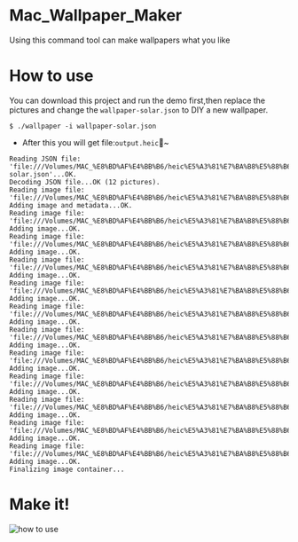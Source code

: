 # Mac_Wallpaper_Maker
Using this command tool can make wallpapers what you like


# How to use

You can download this project and run the demo first,then replace the pictures and change the 
`wallpaper-solar.json` to DIY a new wallpaper.

```
$ ./wallpaper -i wallpaper-solar.json
```

- After this you will get file:`output.heic`🎁~

```
Reading JSON file: 'file:///Volumes/MAC_%E8%BD%AF%E4%BB%B6/heic%E5%A3%81%E7%BA%B8%E5%88%B6%E4%BD%9C/wallpapper-solar.json'...OK.
Decoding JSON file...OK (12 pictures).
Reading image file: 'file:///Volumes/MAC_%E8%BD%AF%E4%BB%B6/heic%E5%A3%81%E7%BA%B8%E5%88%B6%E4%BD%9C/12.jpeg'...OK.
Adding image and metadata...OK.
Reading image file: 'file:///Volumes/MAC_%E8%BD%AF%E4%BB%B6/heic%E5%A3%81%E7%BA%B8%E5%88%B6%E4%BD%9C/1.jpeg'...OK.
Adding image...OK.
Reading image file: 'file:///Volumes/MAC_%E8%BD%AF%E4%BB%B6/heic%E5%A3%81%E7%BA%B8%E5%88%B6%E4%BD%9C/2.jpeg'...OK.
Adding image...OK.
Reading image file: 'file:///Volumes/MAC_%E8%BD%AF%E4%BB%B6/heic%E5%A3%81%E7%BA%B8%E5%88%B6%E4%BD%9C/3.jpeg'...OK.
Adding image...OK.
Reading image file: 'file:///Volumes/MAC_%E8%BD%AF%E4%BB%B6/heic%E5%A3%81%E7%BA%B8%E5%88%B6%E4%BD%9C/4.png'...OK.
Adding image...OK.
Reading image file: 'file:///Volumes/MAC_%E8%BD%AF%E4%BB%B6/heic%E5%A3%81%E7%BA%B8%E5%88%B6%E4%BD%9C/5.png'...OK.
Adding image...OK.
Reading image file: 'file:///Volumes/MAC_%E8%BD%AF%E4%BB%B6/heic%E5%A3%81%E7%BA%B8%E5%88%B6%E4%BD%9C/6.png'...OK.
Adding image...OK.
Reading image file: 'file:///Volumes/MAC_%E8%BD%AF%E4%BB%B6/heic%E5%A3%81%E7%BA%B8%E5%88%B6%E4%BD%9C/7.jpg'...OK.
Adding image...OK.
Reading image file: 'file:///Volumes/MAC_%E8%BD%AF%E4%BB%B6/heic%E5%A3%81%E7%BA%B8%E5%88%B6%E4%BD%9C/8.jpeg'...OK.
Adding image...OK.
Reading image file: 'file:///Volumes/MAC_%E8%BD%AF%E4%BB%B6/heic%E5%A3%81%E7%BA%B8%E5%88%B6%E4%BD%9C/9.jpeg'...OK.
Adding image...OK.
Reading image file: 'file:///Volumes/MAC_%E8%BD%AF%E4%BB%B6/heic%E5%A3%81%E7%BA%B8%E5%88%B6%E4%BD%9C/10.jpeg'...OK.
Adding image...OK.
Reading image file: 'file:///Volumes/MAC_%E8%BD%AF%E4%BB%B6/heic%E5%A3%81%E7%BA%B8%E5%88%B6%E4%BD%9C/11.jpeg'...OK.
Adding image...OK.
Finalizing image container...
```
# Make it!
![how to use](/image/show.gif)




